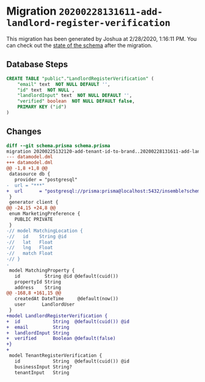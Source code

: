 # Migration `20200228131611-add-landlord-register-verification`

This migration has been generated by Joshua at 2/28/2020, 1:16:11 PM.
You can check out the [state of the schema](./schema.prisma) after the migration.

## Database Steps

```sql
CREATE TABLE "public"."LandlordRegisterVerification" (
    "email" text  NOT NULL DEFAULT '',
    "id" text  NOT NULL ,
    "landlordInput" text  NOT NULL DEFAULT '',
    "verified" boolean  NOT NULL DEFAULT false,
    PRIMARY KEY ("id")
) 
```

## Changes

```diff
diff --git schema.prisma schema.prisma
migration 20200225132120-add-tenant-id-to-brand..20200228131611-add-landlord-register-verification
--- datamodel.dml
+++ datamodel.dml
@@ -1,8 +1,8 @@
 datasource db {
   provider = "postgresql"
-  url = "***"
+  url      = "postgresql://prisma:prisma@localhost:5432/insemble?schema=public"
 }
 generator client {
@@ -24,15 +24,8 @@
 enum MarketingPreference {
   PUBLIC PRIVATE
 }
-// model MatchingLocation {
-//   id    String @id
-//   lat   Float
-//   lng   Float
-//   match Float
-// }
-
 model MatchingProperty {
   id         String @id @default(cuid())
   propertyId String
   address    String
@@ -168,8 +161,15 @@
   createdAt DateTime     @default(now())
   user      LandlordUser
 }
+model LandlordRegisterVerification {
+  id            String  @default(cuid()) @id
+  email         String
+  landlordInput String
+  verified      Boolean @default(false)
+}
+
 model TenantRegisterVerification {
   id            String  @default(cuid()) @id
   businessInput String?
   tenantInput   String
```


